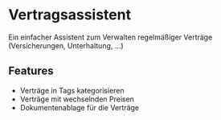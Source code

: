 # Vertragsassistent

Ein einfacher Assistent zum Verwalten regelmäßiger Verträge (Versicherungen, Unterhaltung, ...)

## Features

- Verträge in Tags kategorisieren
- Verträge mit wechselnden Preisen
- Dokumentenablage für die Verträge